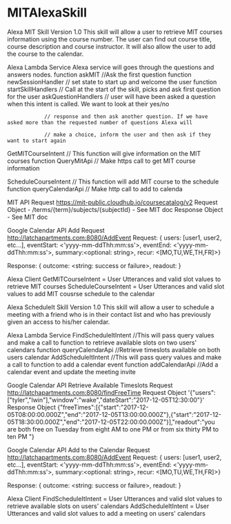 # MITAlexaSkill


Alexa MIT Skill Version 1.0
This skill will allow a user to retrieve MIT courses information using the course number. The user can find out course title, course description and course instructor.
It will also allow the user to add the course to the calendar.

Alexa Lambda Service
Alexa service will goes through the questions and answers nodes.
function askMIT 		 //Ask the first question
function newSessionHandler  	// set state to start up and  welcome the user
function startSkillHandlers 	// Call at the start of the skill, picks and ask first question for the user
askQuestionHandlers    		// user will have been asked a question when this intent is called. We want to look at their yes/no

				// response and then ask another question. If we have asked more than the requested number of questions Alexa will

				// make a choice, inform the user and then ask if they want to start again

GetMITCourseIntent     		// This function will give information on the MIT courses
function QueryMitApi   		// Make https call to get MIT course information

ScheduleCourseIntent   		// This function will add MIT course to the schedule
function queryCalendarApi  	// Make http call to add to calenda


MIT API Request
https://mit-public.cloudhub.io/coursecatalog/v2
Request Object - /terms/{term}/subjects/{subjectId} - See MIT doc
Response Object - See MIT doc

Google Calendar API Add Request
http://latchapartments.com:8080/AddEvent
Request: { users: [user1, user2, etc...], eventStart: <'yyyy-mm-ddThh:mm:ss'>, eventEnd: <'yyyy-mm-ddThh:mm:ss'>, summary:<optional: string>, recur: <[MO,TU,WE,TH,FR]>} 
   
Response: { outcome: <string: success or failure>, readout: <string response> }


Alexa Client
GetMITCourseIntent = User Utterances and valid slot values to retrieve MIT courses
ScheduleCourseIntent = User Utterances and valid slot values to add MIT cousrse schedule to the calendar


Alexa ScheduleIt Skill Version 1.0
This skill will allow a user to schedule a meeting with a friend who is in their contact list and who has previously given an access to his/her calendar. 

Alexa Lambda Service
FindScheduleItIntent   		//This will pass query values and make a call to function to retrieve available slots on two users' calendars
function queryCalendarApi  	//Retrieve timeslots available on both users calendar
AddScheduleItIntent       	//This will pass query values and make a call to function to add a calendar event
function addCalendarApi   	//Add a calendar event and update the meeting invite

Google Calendar API Retrieve Available Timeslots Request
http://latchapartments.com:8080/findFreeTime
Request Object
'{"users":["tyler","lwin"],"window":"wake","dateStart":"2017-12-05T12:30:00"}' 
Response Object
{"freeTimes":[{"start":"2017-12-05T08:00:00.000Z","end":"2017-12-05T13:00:00.000Z"},{"start":"2017-12-05T18:30:00.000Z","end":"2017-12-05T22:00:00.000Z"}],"readout":"you are both free on Tuesday from eight AM to one PM or from six thirty PM to ten PM "}


Google Calendar API Add to the Calendar Request
http://latchapartments.com:8080/AddEvent
Request: { users: [user1, user2, etc...], eventStart: <'yyyy-mm-ddThh:mm:ss'>, eventEnd: <'yyyy-mm-ddThh:mm:ss'>, summary:<optional: string>, recur: <[MO,TU,WE,TH,FR]>} 
   
Response: { outcome: <string: success or failure>, readout: <string response> }


Alexa Client
FindScheduleItIntent = User Utterances and valid slot values to retrieve available slots on users' calendars
AddScheduleItIntent = User Utterances and valid slot values to add a meeting on users' calendars
